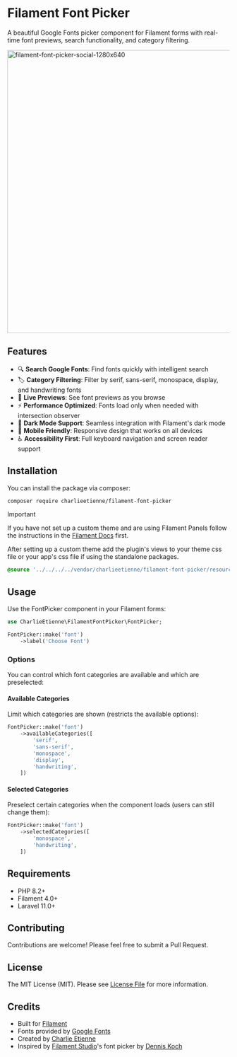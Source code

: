 # Filament Font Picker

A beautiful Google Fonts picker component for Filament forms with real-time font previews, search functionality, and category filtering.

<img width="1280" height="640" alt="filament-font-picker-social-1280x640" src="https://github.com/user-attachments/assets/2f4ac6eb-7ddf-4b0c-9eb6-3fd0614e9a4b" />

## Features

- 🔍 **Search Google Fonts**: Find fonts quickly with intelligent search
- 🏷️ **Category Filtering**: Filter by serif, sans-serif, monospace, display, and handwriting fonts  
- 👀 **Live Previews**: See font previews as you browse
- ⚡ **Performance Optimized**: Fonts load only when needed with intersection observer
- 🌙 **Dark Mode Support**: Seamless integration with Filament's dark mode
- 📱 **Mobile Friendly**: Responsive design that works on all devices
- ♿ **Accessibility First**: Full keyboard navigation and screen reader support

## Installation

You can install the package via composer:

```bash
composer require charlieetienne/filament-font-picker
```

> [!IMPORTANT]
> If you have not set up a custom theme and are using Filament Panels follow the instructions in the [Filament Docs](https://filamentphp.com/docs/4.x/styling/overview#creating-a-custom-theme) first.

After setting up a custom theme add the plugin's views to your theme css file or your app's css file if using the standalone packages.

```css
@source '../../../../vendor/charlieetienne/filament-font-picker/resources/**/*.blade.php';
```

## Usage

Use the FontPicker component in your Filament forms:

```php
use CharlieEtienne\FilamentFontPicker\FontPicker;

FontPicker::make('font')
    ->label('Choose Font')
```

### Options

You can control which font categories are available and which are preselected:

#### Available Categories

Limit which categories are shown (restricts the available options):

```php
FontPicker::make('font')
    ->availableCategories([
        'serif', 
        'sans-serif', 
        'monospace', 
        'display', 
        'handwriting',
    ])
```

#### Selected Categories

Preselect certain categories when the component loads (users can still change them):

```php
FontPicker::make('font')
    ->selectedCategories([
        'monospace', 
        'handwriting',
    ])
```

## Requirements

- PHP 8.2+
- Filament 4.0+
- Laravel 11.0+

## Contributing

Contributions are welcome! Please feel free to submit a Pull Request.

## License

The MIT License (MIT). Please see [License File](LICENSE.md) for more information.

## Credits

- Built for [Filament](https://filamentphp.com)
- Fonts provided by [Google Fonts](https://fonts.google.com)
- Created by [Charlie Etienne](https://github.com/charlieetienne)
- Inspired by [Filament Studio](https://filamentstudio.dev/)'s font picker by [Dennis Koch](https://github.com/sponsors/pxlrbt)
